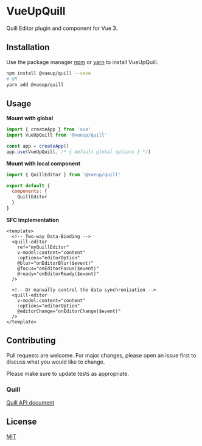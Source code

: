 # VueUpQuill

Quill Editor plugin and component for Vue 3.

## Installation

Use the package manager [npm](https://www.npmjs.com/) or [yarn](https://yarnpkg.com/) to install VueUpQuill.

``` bash
npm install @vueup/quill --save
# OR
yarn add @vueup/quill
```

## Usage

**Mount with global**

``` javascript
import { createApp } from 'vue'
import VueUpQuill from '@vueup/quill'

const app = createApp()
app.use(VueUpQuill, /* { default global options } */)

```

**Mount with local component**

```javascript
import { QuillEditor } from '@vueup/quill'

export default {
  components: {
    QuillEditor
  }
}

```

**SFC Implementation**

``` vue
<template>
  <!-- Two-way Data-Binding -->
  <quill-editor
    ref="myQuillEditor"
    v-model:content="content"
    :options="editorOption"
    @blur="onEditorBlur($event)"
    @focus="onEditorFocus($event)"
    @ready="onEditorReady($event)"
  />

  <!-- Or manually control the data synchronization -->
  <quill-editor
    v-model:content="content"
    :options="editorOption"
    @editorChange="onEditorChange($event)"
  />
</template>
```

## Contributing
Pull requests are welcome. For major changes, please open an issue first to discuss what you would like to change.

Please make sure to update tests as appropriate.

### Quill
[Quill API document](https://quilljs.com/docs/quickstart/)

## License
[MIT](https://choosealicense.com/licenses/mit/)
